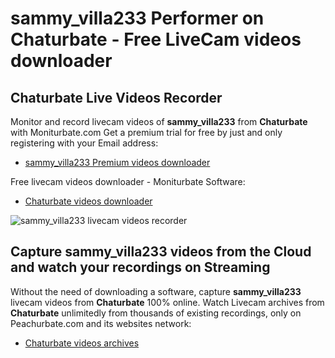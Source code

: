 # sammy_villa233 Performer on Chaturbate - Free LiveCam videos downloader

## Chaturbate Live Videos Recorder

Monitor and record livecam videos of **sammy_villa233** from **Chaturbate** with Moniturbate.com
Get a premium trial for free by just and only registering with your Email address:
* [sammy_villa233 Premium videos downloader](https://moniturbate.com/request-demo-licence-key.html)

Free livecam videos downloader - Moniturbate Software:
* [Chaturbate videos downloader](https://moniturbate.com/moniturbate-download-software.html)

![sammy_villa233 livecam videos recorder](https://peachurnet.com/templates/moniturbate-software.png)


## Capture sammy_villa233 videos from the Cloud and watch your recordings on Streaming

Without the need of downloading a software, capture **sammy_villa233** livecam videos from **Chaturbate** 100% online.
Watch Livecam archives from **Chaturbate** unlimitedly from thousands of existing recordings, only on Peachurbate.com and its websites network:
* [Chaturbate videos archives](https://peachurnet.com/)